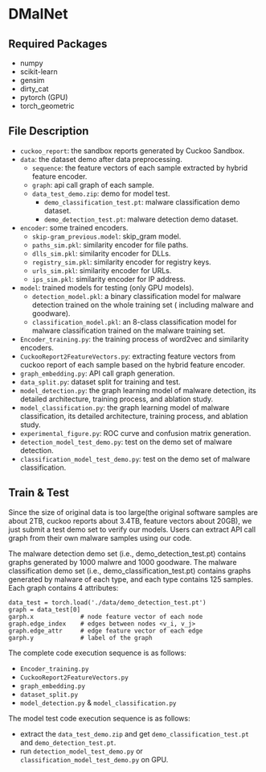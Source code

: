 # DMalNet

## Required Packages

- numpy
- scikit-learn
- gensim  
- dirty_cat
- pytorch (GPU)
- torch_geometric

## File Description
- `cuckoo_report`: the sandbox reports generated by Cuckoo Sandbox.
- `data`: the dataset demo after data preprocessing.
    - `sequence`: the feature vectors of each sample extracted by hybrid feature encoder.
    - `graph`: api call graph of each sample.
    - `data_test_demo.zip`: demo for model test.
        - `demo_classification_test.pt`: malware classification demo dataset.
        - `demo_detection_test.pt`: malware detection demo dataset.
- `encoder`: some trained encoders.
    - `skip-gram_previous.model`: skip_gram model.
    - `paths_sim.pkl`: similarity encoder for file paths.
    - `dlls_sim.pkl`: similarity encoder for DLLs.
    - `registry_sim.pkl`: similarity encoder for registry keys.
    - `urls_sim.pkl`: similarity encoder for URLs.
    - `ips_sim.pkl`: similarity encoder for IP address.
- `model`: trained models for testing (only GPU models).
    - `detection_model.pkl`: a binary classification model for malware detection trained on the whole training set (
      including malware and goodware).
    - `classification_model.pkl`: an 8-class classification model for malware classification trained on the malware training set.
- `Encoder_training.py`: the training process of word2vec and similarity encoders.
- `CuckooReport2FeatureVectors.py`: extracting feature vectors from cuckoo report of each sample based on the hybrid feature encoder.
- `graph_embedding.py`: API call graph generation.
- `data_split.py`: dataset split for training and test.
- `model_detection.py`: the graph learning model of malware detection, its detailed architecture, training process, and ablation study.
- `model_classification.py`: the graph learning model of malware classification, its detailed architecture, training process, and ablation study.  
- `experimental_figure.py`: ROC curve and confusion matrix generation.   
- `detection_model_test_demo.py`: test on the demo set of malware detection.
- `classification_model_test_demo.py`: test on the demo set of malware classification.

## Train & Test

Since the size of original data is too large(the original software samples are about 2TB, cuckoo reports about 3.4TB, feature vectors about 20GB), we just submit a test demo set to verify our models. Users can extract API call graph from their own malware samples using our code.

The malware detection demo set (i.e., demo_detection_test.pt) contains graphs generated by 1000 malwre and 1000 goodware.
The malware classification demo set (i.e., demo_classification_test.pt) contains graphs generated by malware of each type, and each type contains 125 samples. Each graph contains 4 attributes:
```
data_test = torch.load('./data/demo_detection_test.pt')
graph = data_test[0]
garph.x             # node feature vector of each node
graph.edge_index    # edges between nodes <v_i, v_j>
graph.edge_attr     # edge feature vector of each edge
garph.y             # label of the graph
```

The complete code execution sequence is as follows:
- `Encoder_training.py`
- `CuckooReport2FeatureVectors.py`
- `graph_embedding.py`
- `dataset_split.py`
- `model_detection.py` & `model_classification.py`

The model test code execution sequence is as follows:
- extract the `data_test_demo.zip` and get `demo_classification_test.pt` and `demo_detection_test.pt`.
- run `detection_model_test_demo.py` or `classification_model_test_demo.py` on GPU.

